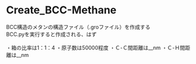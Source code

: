# Create_BCC-Methane

BCC構造のメタンの構造ファイル（.groファイル）を作成する
<br>
BCC.pyを実行すると作成される、はず
<br><br>
・箱の比率は1：1：4
・原子数は50000程度
・Ｃ-Ｃ間距離は__nm
・Ｃ-Ｈ間距離は__nm
